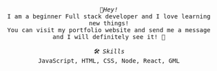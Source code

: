 <p align="center">
  <samp>
    <i>👋Hey!</i>
    <br> 
     I am a beginner Full stack developer and I love learning new things!
    <br> 
     You can visit my portfolio website and send me a message and I will definitely see it! 🥳
    <br>
    <br>
    <i>🛠 Skills</i>
    <br>
      JavaScript, HTML, CSS, Node, React, GML
  </samp>
</p>
